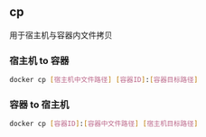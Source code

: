 <!--
 * @Description: 
 * @Version: 1.0
 * @Author: DaLao
 * @Email: dalao@xxx.com
 * @Date: 2021-11-09 00:07:41
 * @LastEditors: daLao
 * @LastEditTime: 2022-09-15 00:19:43
-->

## cp


用于宿主机与容器内文件拷贝

### 宿主机 to 容器

```sh
docker cp [宿主机中文件路径] [容器ID]:[容器目标路径]
```

### 容器 to 宿主机

```sh
docker cp [容器ID]:[容器中文件路径] [宿主机目标路径]
```
